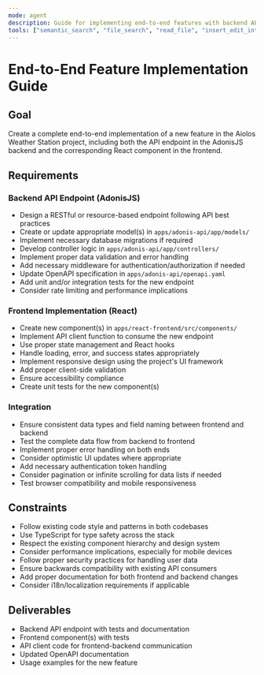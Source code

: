 ```yaml
---
mode: agent
description: Guide for implementing end-to-end features with backend API and frontend UI
tools: ["semantic_search", "file_search", "read_file", "insert_edit_into_file", "replace_string_in_file", "run_in_terminal"]
---
```

# End-to-End Feature Implementation Guide

## Goal
Create a complete end-to-end implementation of a new feature in the Aiolos Weather Station project, including both the API endpoint in the AdonisJS backend and the corresponding React component in the frontend.

## Requirements

### Backend API Endpoint (AdonisJS)
- Design a RESTful or resource-based endpoint following API best practices
- Create or update appropriate model(s) in `apps/adonis-api/app/models/`
- Implement necessary database migrations if required
- Develop controller logic in `apps/adonis-api/app/controllers/`
- Implement proper data validation and error handling
- Add necessary middleware for authentication/authorization if needed
- Update OpenAPI specification in `apps/adonis-api/openapi.yaml`
- Add unit and/or integration tests for the new endpoint
- Consider rate limiting and performance implications

### Frontend Implementation (React)
- Create new component(s) in `apps/react-frontend/src/components/`
- Implement API client function to consume the new endpoint
- Use proper state management and React hooks
- Handle loading, error, and success states appropriately
- Implement responsive design using the project's UI framework
- Add proper client-side validation
- Ensure accessibility compliance
- Create unit tests for the new component(s)

### Integration
- Ensure consistent data types and field naming between frontend and backend
- Test the complete data flow from backend to frontend
- Implement proper error handling on both ends
- Consider optimistic UI updates where appropriate
- Add necessary authentication token handling
- Consider pagination or infinite scrolling for data lists if needed
- Test browser compatibility and mobile responsiveness

## Constraints
- Follow existing code style and patterns in both codebases
- Use TypeScript for type safety across the stack
- Respect the existing component hierarchy and design system
- Consider performance implications, especially for mobile devices
- Follow proper security practices for handling user data
- Ensure backwards compatibility with existing API consumers
- Add proper documentation for both frontend and backend changes
- Consider i18n/localization requirements if applicable

## Deliverables
- Backend API endpoint with tests and documentation
- Frontend component(s) with tests
- API client code for frontend-backend communication
- Updated OpenAPI documentation
- Usage examples for the new feature